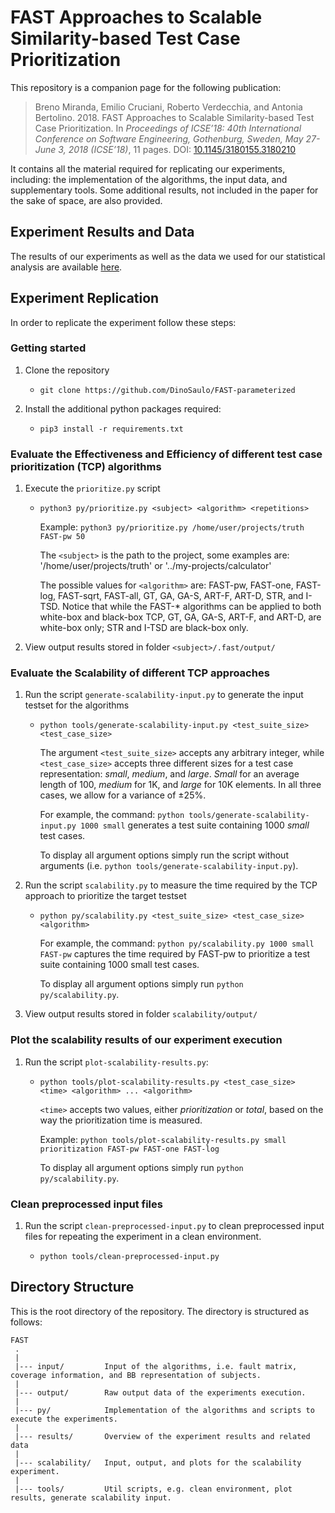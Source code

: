 # FAST Approaches to Scalable Similarity-based Test Case Prioritization

This repository is a companion page for the following publication:

> Breno Miranda, Emilio Cruciani, Roberto Verdecchia, and Antonia Bertolino. 2018. FAST Approaches to Scalable Similarity-based Test Case Prioritization. In *Proceedings of ICSE’18: 40th International Conference on Software Engineering, Gothenburg, Sweden, May 27-June 3, 2018 (ICSE’18)*, 11 pages. DOI: [10.1145/3180155.3180210](http://dx.doi.org/10.1145/3180155.3180210)

It contains all the material required for replicating our experiments, including: the implementation of the algorithms, the input data, and supplementary tools. 
Some additional results, not included in the paper for the sake of space, are also provided.


Experiment Results and Data
---------------
The results of our experiments as well as the data we used for our statistical analysis are available [here](results/README.md).

 
Experiment Replication
---------------
In order to replicate the experiment follow these steps:

### Getting started

1. Clone the repository 
   - `git clone https://github.com/DinoSaulo/FAST-parameterized`
 
2. Install the additional python packages required:
   - `pip3 install -r requirements.txt`

### Evaluate the Effectiveness and Efficiency of different test case prioritization (TCP) algorithms

1. Execute the `prioritize.py` script
   - `python3 py/prioritize.py <subject> <algorithm> <repetitions>`

      Example: `python3 py/prioritize.py /home/user/projects/truth FAST-pw 50`

      The `<subject>` is the path to the project, some examples are: '/home/user/projects/truth' or '../my-projects/calculator'

      The possible values for `<algorithm>` are: FAST-pw, FAST-one, FAST-log, FAST-sqrt, FAST-all, GT, GA, GA-S, ART-F, ART-D, STR, and I-TSD. Notice that while the FAST-* algorithms can be applied to both white-box and black-box TCP, GT, GA, GA-S, ART-F, and ART-D, are white-box only; STR and I-TSD are black-box only.

2. View output results stored in folder `<subject>/.fast/output/`

### Evaluate the Scalability of different TCP approaches

1. Run the script  `generate-scalability-input.py` to generate the input testset for the algorithms
   - `python tools/generate-scalability-input.py <test_suite_size> <test_case_size>`

      The argument `<test_suite_size>` accepts any arbitrary integer, while `<test_case_size>` accepts three different sizes for a test case representation: *small*, *medium*, and *large*. *Small* for an average length of 100, *medium* for 1K, and *large* for 10K elements. In all three cases, we allow for a variance of ±25%.

      For example, the command: `python tools/generate-scalability-input.py 1000 small` generates a test suite containing 1000 *small* test cases.

      To display all argument options simply run the script without arguments (i.e. `python tools/generate-scalability-input.py`).

2. Run the script `scalability.py` to measure the time required by the TCP approach to prioritize the target testset
   - `python py/scalability.py <test_suite_size> <test_case_size> <algorithm>`
   
      For example, the command: `python py/scalability.py 1000 small FAST-pw` captures the time required by FAST-pw to prioritize a test suite containing 1000 small test cases. 
   
      To display all argument options simply run `python py/scalability.py`.
   
3. View output results stored in folder `scalability/output/`
 
### Plot the scalability results of our experiment execution

 1. Run the script `plot-scalability-results.py`:
    
    - `python tools/plot-scalability-results.py <test_case_size> <time> <algorithm> ... <algorithm>`

      `<time>` accepts two values, either *prioritization* or *total*, based on the way the prioritization time is measured.
   
      Example: `python tools/plot-scalability-results.py small prioritization FAST-pw FAST-one FAST-log`
 
      To display all argument options simply run `python py/scalability.py`.

### Clean preprocessed input files

 1. Run the script `clean-preprocessed-input.py` to clean preprocessed input files for repeating the experiment in a clean environment.
 
    - `python tools/clean-preprocessed-input.py`


Directory Structure
---------------
This is the root directory of the repository. The directory is structured as follows:

    FAST
     .
     |
     |--- input/         Input of the algorithms, i.e. fault matrix, coverage information, and BB representation of subjects.
     |
     |--- output/        Raw output data of the experiments execution.
     |
     |--- py/            Implementation of the algorithms and scripts to execute the experiments.
     |
     |--- results/       Overview of the experiment results and related data
     |
     |--- scalability/   Input, output, and plots for the scalability experiment.
     |
     |--- tools/         Util scripts, e.g. clean environment, plot results, generate scalability input.
  
